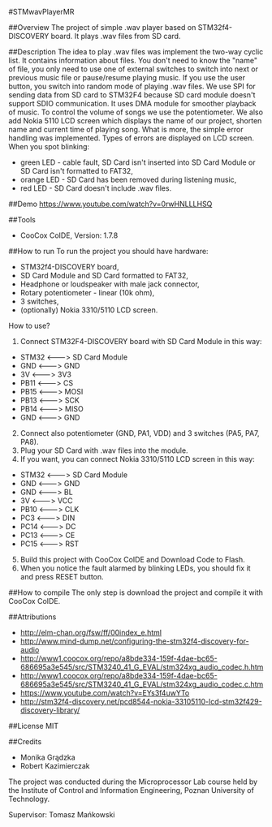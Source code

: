 #STMwavPlayerMR

##Overview
The project of simple .wav player based on STM32f4-DISCOVERY board. It plays .wav files from SD card.

##Description
The idea to play .wav files was implement the two-way cyclic list. It contains information about files. You don't need to know the "name" of file, you only need to use one of external switches to switch into next or previous music file or pause/resume playing music. If you use the user button, you switch into random mode of playing .wav files. We use SPI for sending data from SD card to STM32F4 because SD card module doesn't support SDIO communication. It uses DMA module for smoother playback of music. To control the volume of songs we use the potentiometer. We also add Nokia 5110 LCD screen which displays the name of our project, shorten name and current time of playing song. What is more, the simple error handling was implemented. Types of errors are displayed on LCD screen. When you spot blinking:
* green LED - cable fault, SD Card isn't inserted into SD Card Module or SD Card isn't formatted to FAT32,
* orange LED - SD Card has been removed during listening music,
* red LED - SD Card doesn't include .wav files.

##Demo
https://www.youtube.com/watch?v=0rwHNLLLHSQ

##Tools
- CooCox CoIDE, Version: 1.7.8

##How to run
To run the project you should have hardware:
- STM32f4-DISCOVERY board,
- SD Card Module and SD Card formatted to FAT32,
- Headphone or loudspeaker with male jack connector,
- Rotary potentiometer - linear (10k ohm),
- 3 switches,
- (optionally) Nokia 3310/5110 LCD screen.

How to use?

1. Connect STM32F4-DISCOVERY board with SD Card Module in this way:
  * STM32 <---> SD Card Module
  * GND  <---> GND
  * 3V   <---> 3V3
  * PB11 <---> CS
  * PB15 <---> MOSI
  * PB13 <---> SCK
  * PB14 <---> MISO
  * GND  <---> GND
2. Connect also potentiometer (GND, PA1, VDD) and 3 switches (PA5, PA7, PA8).
3. Plug your SD Card with .wav files into the module.
4. If you want, you can connect Nokia 3310/5110 LCD screen in this way:
  * STM32 <---> SD Card Module
  * GND  <---> GND
  * GND  <---> BL
  * 3V   <---> VCC
  * PB10 <---> CLK
  * PC3  <---> DIN
  * PC14 <---> DC
  * PC13 <---> CE
  * PC15 <---> RST
5. Build this project with CooCox CoIDE and Download Code to Flash.
6. When you notice the fault alarmed by blinking LEDs, you should fix it and press RESET button.

##How to compile
The only step is download the project and compile it with CooCox CoIDE.

##Attributions
- http://elm-chan.org/fsw/ff/00index_e.html
- http://www.mind-dump.net/configuring-the-stm32f4-discovery-for-audio
- http://www1.coocox.org/repo/a8bde334-159f-4dae-bc65-686695a3e545/src/STM3240_41_G_EVAL/stm324xg_audio_codec.h.htm
- http://www1.coocox.org/repo/a8bde334-159f-4dae-bc65-686695a3e545/src/STM3240_41_G_EVAL/stm324xg_audio_codec.c.htm
- https://www.youtube.com/watch?v=EYs3f4uwYTo
- http://stm32f4-discovery.net/pcd8544-nokia-33105110-lcd-stm32f429-discovery-library/

##License
MIT

##Credits
* Monika Grądzka
* Robert Kazimierczak

The project was conducted during the Microprocessor Lab course held by the Institute of Control and Information Engineering, Poznan University of Technology.

Supervisor: Tomasz Mańkowski
